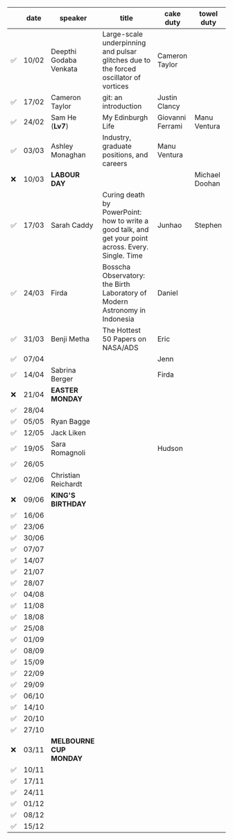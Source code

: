 |       | date  | speaker                       | title                         | cake duty                     | towel duty
| ----- | ----- | ----------------------------- | ----------------------------- | ----------------------------- | ----------------------------- |
| ✅    | 10/02 | Deepthi Godaba Venkata        | Large-scale underpinning and pulsar glitches due to the forced oscillator of vortices | Cameron Taylor                |                               |
| ✅    | 17/02 | Cameron Taylor                | git: an introduction          | Justin Clancy                 |                               |
| ✅    | 24/02 | Sam He              (**Lv7**) | My Edinburgh Life             | Giovanni Ferrami              | Manu Ventura                  |
| ✅    | 03/03 | Ashley Monaghan               | Industry, graduate positions, and careers | Manu Ventura                  |                               |
| ❌    | 10/03 | **LABOUR DAY**                |                               |                               | Michael Doohan                |
| ✅    | 17/03 | Sarah Caddy                   | Curing death by PowerPoint: how to write a good talk, and get your point across. Every. Single. Time  |    Junhao                           | Stephen                |
| ✅    | 24/03 | Firda                         | Bosscha Observatory: the Birth Laboratory of Modern Astronomy in Indonesia                              |       Daniel                       |                               |
| ✅    | 31/03 | Benji Metha                   | The Hottest 50 Papers on NASA/ADS |                      Eric         |                               |
| ✅    | 07/04 |                               |                               |       Jenn                        |                               |
| ✅    | 14/04 | Sabrina Berger                |                               |                   Firda            |                               |
| ❌    | 21/04 | **EASTER MONDAY**             |                               |                               |                               |
| ✅    | 28/04 |                               |                               |                               |                               |
| ✅    | 05/05 | Ryan Bagge                    |                               |                               |                               |
| ✅    | 12/05 | Jack Liken                    |                               |                               |                               |
| ✅    | 19/05 | Sara Romagnoli                |                               | Hudson                        |                               |
| ✅    | 26/05 |                               |                               |                               |                               |
| ✅    | 02/06 |  Christian Reichardt                             |                               |                               |                               |
| ❌    | 09/06 | **KING'S BIRTHDAY**           |                               |                               |                               |
| ✅    | 16/06 |                               |                               |                               |                               |
| ✅    | 23/06 |                               |                               |                               |                               |
| ✅    | 30/06 |                               |                               |                               |                               |
| ✅    | 07/07 |                               |                               |                               |                               |
| ✅    | 14/07 |                               |                               |                               |                               |
| ✅    | 21/07 |                               |                               |                               |                               |
| ✅    | 28/07 |                               |                               |                               |                               |
| ✅    | 04/08 |                               |                               |                               |                               |
| ✅    | 11/08 |                               |                               |                               |                               |
| ✅    | 18/08 |                               |                               |                               |                               |
| ✅    | 25/08 |                               |                               |                               |                               |
| ✅    | 01/09 |                               |                               |                               |                               |
| ✅    | 08/09 |                               |                               |                               |                               |
| ✅    | 15/09 |                               |                               |                               |                               |
| ✅    | 22/09 |                               |                               |                               |                               |
| ✅    | 29/09 |                               |                               |                               |                               |
| ✅    | 06/10 |                               |                               |                               |                               |
| ✅    | 14/10 |                               |                               |                               |                               |
| ✅    | 20/10 |                               |                               |                               |                               |
| ✅    | 27/10 |                               |                               |                               |                               |
| ❌    | 03/11 | **MELBOURNE CUP MONDAY**      |                               |                               |                               |
| ✅    | 10/11 |                               |                               |                               |                               |
| ✅    | 17/11 |                               |                               |                               |                               |
| ✅    | 24/11 |                               |                               |                               |                               |
| ✅    | 01/12 |                               |                               |                               |                               |
| ✅    | 08/12 |                               |                               |                               |                               |
| ✅    | 15/12 |                               |                               |                               |                               |
